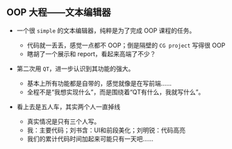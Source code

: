 ## OOP 大程——文本编辑器

+ 一个很 `simple` 的文本编辑器，纯粹是为了完成 OOP 课程的任务。
	- 代码就一丢丢，感觉一点都不 OOP；倒是隔壁的 `CG project` 写得很 OOP
	- 瞎胡了一个展示和 report，看起来高端了不少？

+ 第二次用 `QT`，进一步认识到其功能的强大。
	- 基本上所有功能都是自带的，感觉就像是在写前端……
	- 全程不是“我想实现什么”，而是围绕着“QT有什么，我就写什么”。

+ 看上去是五人车，其实两个人一直掉线
	- 真实情况是只有三个人写。
	- 我：主要代码；刘书含：UI和前段美化；刘明锐：代码高亮
	- 我们的累计代码时间加起来可能只有一天吧……
